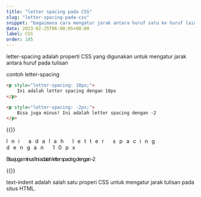 ```yaml
---
title: "letter spacing pada CSS"
slug: "letter-spacing-pada-css"
snippet: "bagaimana cara mengatur jarak antara huruf satu ke huruf lain pada website dengan CSS menggunakan letter spacing"
date: 2023-02-25T06:00:05+08:00
label: CSS
order: 185
---
```


letter-spacing adalah properti CSS yang digunakan untuk mengatur jarak antara huruf pada tulisan

contoh letter-spacing

```html
<p style="letter-spacing: 10px;"> 
    Ini adalah letter spacing dengan 10px
</p>

<p style="letter-spacing: -2px;"> 
    Bisa juga minus! Ini adalah letter spacing dengan -2
</p>
```

{{<result>}}
<p style="letter-spacing: 10px;"> 
    Ini adalah letter spacing dengan 10px
</p>

<p style="letter-spacing: -2px;"> 
    Bisa juga minus! Ini adalah letter spacing dengan -2
</p>
{{</result>}}


text-indent adalah salah satu properi CSS untuk mengatur jarak tulisan pada situs HTML.
